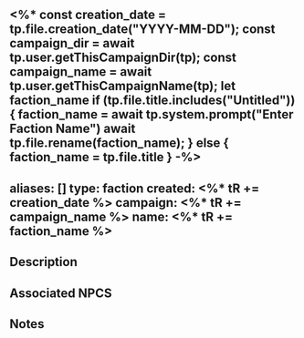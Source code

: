 <%*
	const creation_date = tp.file.creation_date("YYYY-MM-DD");
	const campaign_dir = await tp.user.getThisCampaignDir(tp);
	const campaign_name = await tp.user.getThisCampaignName(tp);
	let faction_name
	if (tp.file.title.includes("Untitled")) {
		faction_name = await tp.system.prompt("Enter Faction Name")
		await tp.file.rename(faction_name);
	} else {
		faction_name = tp.file.title
	}
-%>
---
aliases: []
type: faction
created: <%* tR += creation_date %>
campaign: <%* tR += campaign_name %>
name: <%* tR += faction_name %>
---

## Description


## Associated NPCS

<!-- QueryToSerialize: LIST FROM "<%* tR += campaign_dir %>/NPCS" WHERE faction = "<%* tR += faction_name %>" -->

## Notes